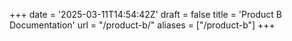 +++
date = '2025-03-11T14:54:42Z'
draft = false
title = 'Product B Documentation'
url = "/product-b/"
aliases = ["/product-b"]
+++